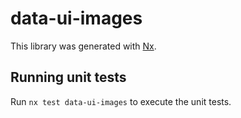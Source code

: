# data-ui-images

This library was generated with [Nx](https://nx.dev).

## Running unit tests

Run `nx test data-ui-images` to execute the unit tests.
